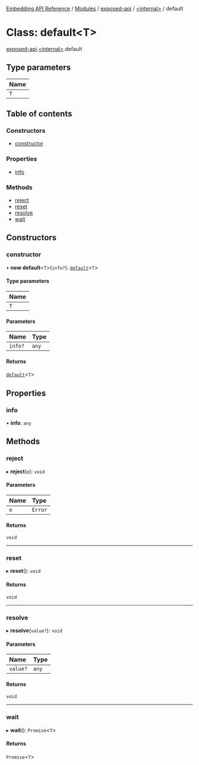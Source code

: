 [Embedding API Reference](../README.md) / [Modules](../modules/README.md) / [exposed-api](../modules/exposed_api.md) / [\<internal\>](../modules/exposed_api._internal_.md) / default

# Class: default\<T\>

[exposed-api](../modules/exposed_api.md).[\<internal\>](../modules/exposed_api._internal_.md).default

## Type parameters

| Name |
| :------ |
| `T` |

## Table of contents

### Constructors

- [constructor](exposed_api._internal_.default-1.md#constructor)

### Properties

- [info](exposed_api._internal_.default-1.md#info)

### Methods

- [reject](exposed_api._internal_.default-1.md#reject)
- [reset](exposed_api._internal_.default-1.md#reset)
- [resolve](exposed_api._internal_.default-1.md#resolve)
- [wait](exposed_api._internal_.default-1.md#wait)

## Constructors

### constructor

• **new default**\<`T`\>(`info?`): [`default`](exposed_api._internal_.default-1.md)\<`T`\>

#### Type parameters

| Name |
| :------ |
| `T` |

#### Parameters

| Name | Type |
| :------ | :------ |
| `info?` | `any` |

#### Returns

[`default`](exposed_api._internal_.default-1.md)\<`T`\>

## Properties

### info

• **info**: `any`

## Methods

### reject

▸ **reject**(`e`): `void`

#### Parameters

| Name | Type |
| :------ | :------ |
| `e` | `Error` |

#### Returns

`void`

___

### reset

▸ **reset**(): `void`

#### Returns

`void`

___

### resolve

▸ **resolve**(`value?`): `void`

#### Parameters

| Name | Type |
| :------ | :------ |
| `value?` | `any` |

#### Returns

`void`

___

### wait

▸ **wait**(): `Promise`\<`T`\>

#### Returns

`Promise`\<`T`\>
